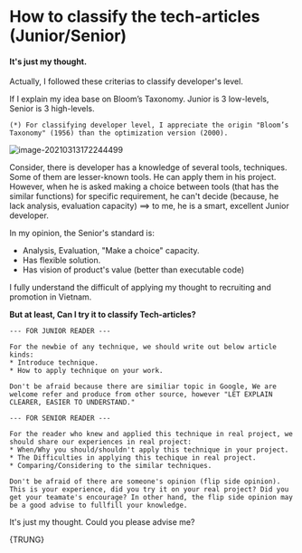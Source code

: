 # How to classify the tech-articles (Junior/Senior)

#### It's just my thought.

Actually, I followed these criterias to classify developer's level.

If I explain my idea base on Bloom’s Taxonomy. Junior is 3 low-levels, Senior is 3 high-levels. 

```
(*) For classifying developer level, I appreciate the origin "Bloom’s Taxonomy" (1956) than the optimization version (2000).
```

![image-20210313172244499](https://tva1.sinaimg.cn/large/008eGmZEgy1goig8r6f3xj31do0o8kfl.jpg)

Consider, there is developer has a knowledge of several tools, techniques. Some of them are lesser-known tools. He can apply them in his project. However, when he is asked making a choice between tools (that has the similar functions) for specific requirement, he can't decide (because, he lack analysis, evaluation capacity) ==> to me, he is a smart, excellent Junior developer.

In my opinion, the Senior's standard is:

* Analysis, Evaluation, "Make a choice" capacity.
* Has flexible solution.
* Has vision of product's value (better than executable code)

I fully understand the difficult of applying my thought to recruiting and promotion in Vietnam. 

**But at least, Can I try it to classify Tech-articles?**

```
--- FOR JUNIOR READER ---

For the newbie of any technique, we should write out below article kinds:
* Introduce technique.
* How to apply technique on your work.

Don't be afraid because there are similiar topic in Google, We are welcome refer and produce from other source, however "LET EXPLAIN CLEARER, EASIER TO UNDERSTAND."
```

```
--- FOR SENIOR READER ---

For the reader who knew and applied this technique in real project, we should share our experiences in real project:
* When/Why you should/shouldn't apply this technique in your project.
* The Difficulties in applying this techique in real project.
* Comparing/Considering to the similar techniques.

Don't be afraid of there are someone's opinion (flip side opinion). This is your experience, did you try it on your real project? Did you get your teamate's encourage? In other hand, the flip side opinion may be a good advise to fullfill your knowledge.
```

It's just my thought. Could you please advise me?

{TRUNG}

